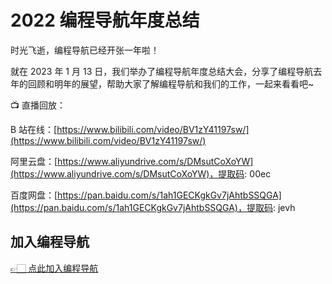 # 2022 编程导航年度总结

时光飞逝，编程导航已经开张一年啦！

就在 2023 年 1 月 13 日，我们举办了编程导航年度总结大会，分享了编程导航去年的回顾和明年的展望，帮助大家了解编程导航和我们的工作，一起来看看吧~

📺 直播回放：

B 站在线：[https://www.bilibili.com/video/BV1zY41197sw/](https://www.bilibili.com/video/BV1zY41197sw/)

阿里云盘：[https://www.aliyundrive.com/s/DMsutCoXoYW](https://www.aliyundrive.com/s/DMsutCoXoYW)，提取码: 00ec

百度网盘：[https://pan.baidu.com/s/1ah1GECKgkGv7jAhtbSSQGA](https://pan.baidu.com/s/1ah1GECKgkGv7jAhtbSSQGA)，提取码: jevh


## 加入编程导航

[👉🏻 点此加入编程导航](https://yuyuanweb.feishu.cn/wiki/SDtMwjR1DituVpkz5MLc3fZLnzb)

